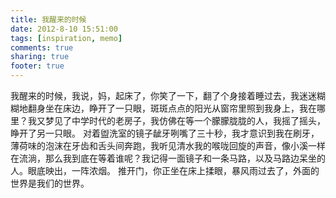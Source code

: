 ```yaml
---
title: 我醒来的时候
date: 2012-8-10 15:51:00
tags: [inspiration, memo]
comments: true
sharing: true
footer: true
---
```


我醒来的时候，我说，妈，起床了，你笑了一下，翻了个身接着睡过去，我迷迷糊糊地翻身坐在床边，睁开了一只眼，斑斑点点的阳光从窗帘里照到我身上，我在哪里？我又梦见了中学时代的老房子，我仿佛在等一个朦朦胧胧的人，我摇了摇头，睁开了另一只眼。
对着盥洗室的镜子龇牙咧嘴了三十秒，我才意识到我在刷牙，薄荷味的泡沫在牙齿和舌头间奔跑，我听见清水我的喉咙回旋的声音，像小溪一样在流淌，那么我到底在等着谁呢？我记得一面镜子和一条马路，以及马路边呆坐的人。眼底映出，一阵浓烟。
推开门，你正坐在床上揉眼，暴风雨过去了，外面的世界是我们的世界。